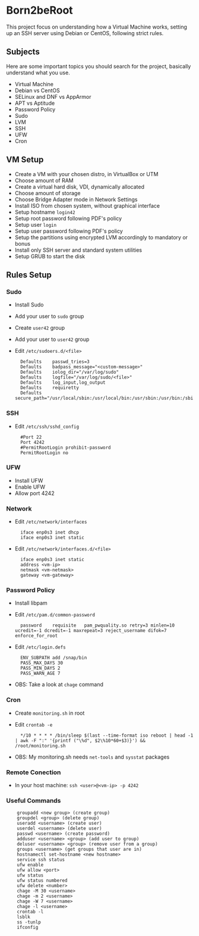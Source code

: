 # Born2beRoot

This project focus on understanding how a Virtual Machine works, setting up an SSH server using Debian or CentOS, following strict rules.

## Subjects

Here are some important topics you should search for the project, basically understand what you use.

- Virtual Machine
- Debian vs CentOS
- SELinux and DNF vs AppArmor
- APT vs Aptitude
- Password Policy
- Sudo
- LVM
- SSH
- UFW
- Cron

## VM Setup

- Create a VM with your chosen distro, in VirtualBox or UTM
- Choose amount of RAM
- Create a virtual hard disk, VDI, dynamically allocated
- Choose amount of storage
- Choose Bridge Adapter mode in Network Settings
- Install ISO from chosen system, without graphical interface
- Setup hostname `login42`
- Setup root password following PDF's policy
- Setup user `login`
- Setup user password following PDF's policy
- Setup the partitions using encrypted LVM accordingly to mandatory or bonus
- Install only SSH server and standard system utilities
- Setup GRUB to start the disk

## Rules Setup

### Sudo

- Install Sudo
- Add your user to `sudo` group
- Create `user42` group
- Add your user to `user42` group

- Edit `/etc/sudoers.d/<file>`

		Defaults	passwd_tries=3
		Defaults	badpass_message="<custom-message>"
		Defaults	iolog_dir="/var/log/sudo"
		Defaults	logfile="/var/log/sudo/<file>"
		Defaults	log_input,log_output
		Defaults	requiretty
		Defaults	secure_path="/usr/local/sbin:/usr/local/bin:/usr/sbin:/usr/bin:/sbin:/bin:/snap/bin"

### SSH

- Edit `/etc/ssh/sshd_config`

		#Port 22
		Port 4242
		#PermitRootLogin prohibit-password
		PermitRootLogin no

### UFW

- Install UFW
- Enable UFW
- Allow port 4242

### Network

- Edit `/etc/network/interfaces`

		iface enp0s3 inet dhcp
		iface enp0s3 inet static

- Edit `/etc/network/interfaces.d/<file>`

		iface enp0s3 inet static
		address <vm-ip>
		netmask <vm-netmask>
		gateway <vm-gateway>

### Password Policy

- Install libpam

- Edit `/etc/pam.d/common-password`

		password	requisite	pam_pwquality.so retry=3 minlen=10 ucredit=-1 dcredit=-1 maxrepeat=3 reject_username difok=7 enforce_for_root

- Edit `/etc/login.defs`

		ENV_SUBPATH add /snap/bin
		PASS_MAX_DAYS 30
		PASS_MIN_DAYS 2
		PASS_WARN_AGE 7

- OBS: Take a look at `chage` command

### Cron

- Create `monitoring.sh` in root

- Edit `crontab -e`

		*/10 * * * * /bin/sleep $(last --time-format iso reboot | head -1 | awk -F ":" '{printf ("\%d", $2\%10*60+$3)}') && /root/monitoring.sh

- OBS: My monitoring.sh needs `net-tools` and `sysstat` packages

### Remote Conection

- In your host machine: `ssh <user>@<vm-ip> -p 4242`

### Useful Commands

		groupadd <new group> (create group)
		groupdel <group> (delete group)
		useradd <username> (create user)
		userdel <username> (delete user)
		passwd <username> (create password)
		adduser <username> <group> (add user to group)
		deluser <username> <group> (remove user from a group)
		groups <username> (get groups that user are in)
		hostnamectl set-hostname <new hostname>
		service ssh status
		ufw enable
		ufw allow <port>
		ufw status
		ufw status numbered
		ufw delete <number>
		chage -M 30 <username>
		chage -m 2 <username>
		chage -W 7 <username>
		chage -l <username>
		crontab -l
		lsblk
		ss -tunlp
		ifconfig
